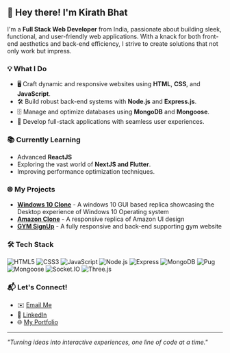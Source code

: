 ## 👋 Hey there! I'm **Kirath Bhat**

I'm a **Full Stack Web Developer** from India, passionate about building sleek, functional, and user-friendly web applications. With a knack for both front-end aesthetics and back-end efficiency, I strive to create solutions that not only work but impress.

### 💡 **What I Do**
- 🖥️ Craft dynamic and responsive websites using **HTML**, **CSS**, and **JavaScript**.
- 🛠️ Build robust back-end systems with **Node.js** and **Express.js**.
- 🗄️ Manage and optimize databases using **MongoDB** and **Mongoose**.
- 🚀 Develop full-stack applications with seamless user experiences.

### 📚 **Currently Learning**
- Advanced **ReactJS**
- Exploring the vast world of **NextJS and Flutter**.
- Improving performance optimization techniques.

### 🌐 **My Projects**
- **[Windows 10 Clone](https://kirath-windowsreplica.netlify.app)** - A windows 10 GUI based replica showcasing the Desktop experience of Windows 10 Operating system
- **[Amazon Clone](https://github.com/KirathBhat/Amazon-Webpage)** - A responsive replica of Amazon UI design
- **[GYM SignUp](https://github.com/KirathBhat/Backend-Supported-Gym-Webpage)** - A fully responsive and back-end supporting gym website

### 🛠️ **Tech Stack**
![HTML5](https://img.shields.io/badge/HTML5-E34F26?logo=html5&logoColor=white)
![CSS3](https://img.shields.io/badge/CSS3-1572B6?logo=css3&logoColor=white)
![JavaScript](https://img.shields.io/badge/JavaScript-F7DF1E?logo=javascript&logoColor=black)
![Node.js](https://img.shields.io/badge/Node.js-339933?logo=node.js&logoColor=white)
![Express](https://img.shields.io/badge/Express-000000?logo=express&logoColor=white)
![MongoDB](https://img.shields.io/badge/MongoDB-47A248?logo=mongodb&logoColor=white)
![Pug](https://img.shields.io/badge/Pug-A86454?logo=pug&logoColor=white)
![Mongoose](https://img.shields.io/badge/Mongoose-880000?logo=mongoose&logoColor=white)
![Socket.IO](https://img.shields.io/badge/Socket.IO-010101?logo=socket.io&logoColor=white)
![Three.js](https://img.shields.io/badge/Three.js-2e2e2e?logo=three.js&logoColor=white&style=for-the-badge)



### 📬 **Let's Connect!**
- ✉️ [Email Me](mailto:kirath.gamer1@gmail.com)
- 💼 [LinkedIn](https://www.linkedin.com/in/kirath-bhat)
- 🌐 [My Portfolio](https://kirathbhat.me)

---
_"Turning ideas into interactive experiences, one line of code at a time."_


